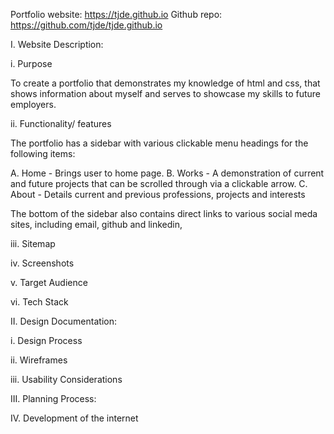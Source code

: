 
Portfolio website: https://tjde.github.io
Github repo: https://github.com/tjde/tjde.github.io

I. Website Description:

i. Purpose

To create a portfolio that demonstrates my knowledge of html and css, that shows information about myself and serves to showcase my skills to future employers.

ii. Functionality/ features

The portfolio has a sidebar with various clickable menu headings for the following items:

A. Home - Brings user to home page.
B. Works - A demonstration of current and future projects that can be scrolled through via a clickable arrow.
C. About - Details current and previous professions, projects and interests

The bottom of the sidebar also contains direct links to various social meda sites, including email, github and linkedin, 

iii. Sitemap

iv. Screenshots

v. Target Audience

vi. Tech Stack


II. Design Documentation:

i. Design Process

ii. Wireframes

iii. Usability Considerations

III. Planning Process:

IV. Development of the internet









<!-- Description

This project is to be completed individually.

You are to design, build, deploy and present a portfolio website.

At a minimum, your website must include the following information,

    Your name and contact details.
    Links to your Github and LinkedIn accounts.
    Information about you to demonstrate your personality.
    Your study and work history.

Your portfolio website forms part of the greater internet. A fullstack developer must have an appreciation & understanding of the historical and technical aspects of the web. To satisfy diploma requirements, include short answers to the following questions in your documentation,

    Describe key events in the development of the internet from the 1980s to today (max. 150 words)
    Define and describes the relationship between fundamental aspects of the internet such as: domains, web servers, DNS, and web browsers (max. 150 words)
    Reflect on one aspect of the development of internet technologies and how it has contributed to the world today (max. 150 words)

Deliverable
	

Description
	

Location
(in Zip file)

README.md
	

Project documentation is to be compiled as a single markdown file named README.md

This file should contain,

    A link (URL) to your published portfolio website
    A link to your GitHub repository
        Ensure the repository (repo) is accessible by your Educators
    Description of your portfolio website, including,
        Purpose
        Functionality / features
        Sitemap
        Screenshots
        Target audience
        Tech stack (e.g. html, css, deployment platform, etc)
    Design documentation including,
        Design process
        Wireframes
        Personal logo (optional)
        Usability considerations
    Details of planning process including,
        Project plan & timeline
        Screenshots of Trello board(s)

    Short Answer Q&A - Include short answers to the following questions,
        Describe key events in the development of the internet from the 1980s to today (max. 150 words)
        Define and describes the relationship between fundamental aspects of the internet such as: domains, web servers, DNS, and web browsers (max. 150 words)
        Reflect on one aspect of the development of internet technologies and how it has contributed to the world today (max. 150 words)

	

/
(Root folder of your zip file)

Resources
	

All files linked by the README.md file must be included in a folder named docs

All resources included in this folder must be in either png, jpeg, pdf, or markdown format
	

docs/

Source Code
	

Source code for your entire website
	
https://coderacademy.instructure.com/courses/162/assignments/732
src/ -->

